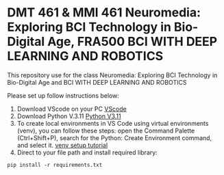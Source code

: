 # DMT 461 & MMI 461 Neuromedia: Exploring BCI Technology in Bio-Digital Age, FRA500 BCI WITH DEEP LEARNING AND ROBOTICS 

This repository use for the class Neuromedia: Exploring BCI Technology in Bio-Digital Age and BCI WITH DEEP LEARNING AND ROBOTICS 

Please set up follow instructions below:

1. Download VScode on your PC [VScode](https://code.visualstudio.com/download)
2. Download Python V.3.11 [Python V3.11](https://www.python.org/downloads/release/python-3110/) 
3. To create local environments in VS Code using virtual environments (venv), you can follow these steps: open the Command Palette (Ctrl+Shift+P), search for the Python: Create Environment command, and select it.
[venv setup tutorial](https://code.visualstudio.com/docs/python/environments)
5. Direct to your file path and install required library:
```
pip install -r requirements.txt
```
